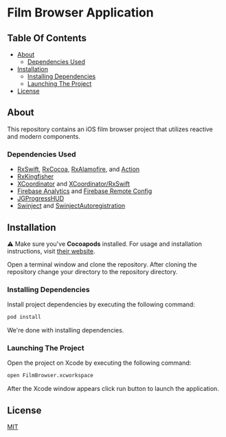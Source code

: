 # Film Browser Application

## Table Of Contents

* [About](#about)
  * [Dependencies Used](#dependencies-used)
* [Installation](#installation)
  * [Installing Dependencies](#installing-dependencies)
  * [Launching The Project](#launching-the-project)
* [License](#license)

## About

This repository contains an iOS film browser project that utilizes reactive and modern components.

### Dependencies Used

* [RxSwift](https://github.com/ReactiveX/RxSwift), [RxCocoa](https://github.com/ReactiveX/RxSwift), [RxAlamofire](https://github.com/RxSwiftCommunity/RxAlamofire), and [Action](https://github.com/RxSwiftCommunity/Action)
* [RxKingfisher](https://github.com/RxSwiftCommunity/RxKingfisher)
* [XCoordinator](https://github.com/quickbirdstudios/XCoordinator) and [XCoordinator/RxSwift](XCoordinator/RxSwift)
* [Firebase Analytics](https://github.com/firebase/firebase-ios-sdk) and [Firebase Remote Config](https://github.com/firebase/firebase-ios-sdk)
* [JGProgressHUD](https://github.com/JonasGessner/JGProgressHUD)
* [Swinject](https://github.com/Swinject/Swinject) and [SwinjectAutoregistration](https://github.com/Swinject/SwinjectAutoregistration)

## Installation

⚠️ Make sure you've **Cocoapods** installed. For usage and installation instructions, visit [their website](https://cocoapods.org/).

Open a terminal window and clone the repository. After cloning the repository change your directory to the repository directory.

### Installing Dependencies

Install project dependencies by executing the following command:

```bash
pod install
```

We're done with installing dependencies.

### Launching The Project

Open the project on Xcode by executing the following command:

```bash
open FilmBrowser.xcworkspace
```

After the Xcode window appears click run button to launch the application.

## License

[MIT](LICENSE)

